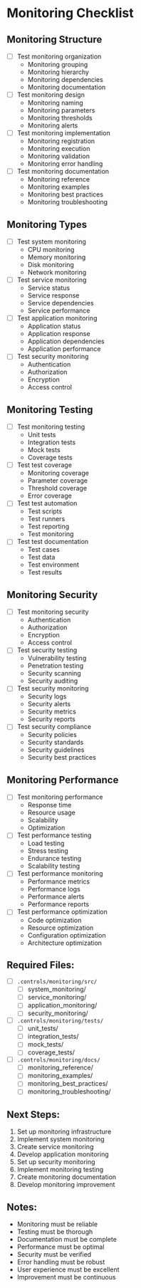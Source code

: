 # Monitoring Checklist

## Monitoring Structure
- [ ] Test monitoring organization
  - Monitoring grouping
  - Monitoring hierarchy
  - Monitoring dependencies
  - Monitoring documentation
- [ ] Test monitoring design
  - Monitoring naming
  - Monitoring parameters
  - Monitoring thresholds
  - Monitoring alerts
- [ ] Test monitoring implementation
  - Monitoring registration
  - Monitoring execution
  - Monitoring validation
  - Monitoring error handling
- [ ] Test monitoring documentation
  - Monitoring reference
  - Monitoring examples
  - Monitoring best practices
  - Monitoring troubleshooting

## Monitoring Types
- [ ] Test system monitoring
  - CPU monitoring
  - Memory monitoring
  - Disk monitoring
  - Network monitoring
- [ ] Test service monitoring
  - Service status
  - Service response
  - Service dependencies
  - Service performance
- [ ] Test application monitoring
  - Application status
  - Application response
  - Application dependencies
  - Application performance
- [ ] Test security monitoring
  - Authentication
  - Authorization
  - Encryption
  - Access control

## Monitoring Testing
- [ ] Test monitoring testing
  - Unit tests
  - Integration tests
  - Mock tests
  - Coverage tests
- [ ] Test test coverage
  - Monitoring coverage
  - Parameter coverage
  - Threshold coverage
  - Error coverage
- [ ] Test test automation
  - Test scripts
  - Test runners
  - Test reporting
  - Test monitoring
- [ ] Test test documentation
  - Test cases
  - Test data
  - Test environment
  - Test results

## Monitoring Security
- [ ] Test monitoring security
  - Authentication
  - Authorization
  - Encryption
  - Access control
- [ ] Test security testing
  - Vulnerability testing
  - Penetration testing
  - Security scanning
  - Security auditing
- [ ] Test security monitoring
  - Security logs
  - Security alerts
  - Security metrics
  - Security reports
- [ ] Test security compliance
  - Security policies
  - Security standards
  - Security guidelines
  - Security best practices

## Monitoring Performance
- [ ] Test monitoring performance
  - Response time
  - Resource usage
  - Scalability
  - Optimization
- [ ] Test performance testing
  - Load testing
  - Stress testing
  - Endurance testing
  - Scalability testing
- [ ] Test performance monitoring
  - Performance metrics
  - Performance logs
  - Performance alerts
  - Performance reports
- [ ] Test performance optimization
  - Code optimization
  - Resource optimization
  - Configuration optimization
  - Architecture optimization

## Required Files:
- [ ] `.controls/monitoring/src/`
  - [ ] system_monitoring/
  - [ ] service_monitoring/
  - [ ] application_monitoring/
  - [ ] security_monitoring/
- [ ] `.controls/monitoring/tests/`
  - [ ] unit_tests/
  - [ ] integration_tests/
  - [ ] mock_tests/
  - [ ] coverage_tests/
- [ ] `.controls/monitoring/docs/`
  - [ ] monitoring_reference/
  - [ ] monitoring_examples/
  - [ ] monitoring_best_practices/
  - [ ] monitoring_troubleshooting/

## Next Steps:
1. Set up monitoring infrastructure
2. Implement system monitoring
3. Create service monitoring
4. Develop application monitoring
5. Set up security monitoring
6. Implement monitoring testing
7. Create monitoring documentation
8. Develop monitoring improvement

## Notes:
- Monitoring must be reliable
- Testing must be thorough
- Documentation must be complete
- Performance must be optimal
- Security must be verified
- Error handling must be robust
- User experience must be excellent
- Improvement must be continuous 